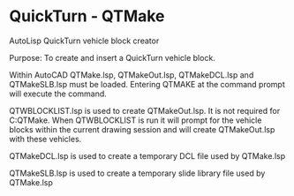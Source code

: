 # QuickTurn - QTMake
AutoLisp QuickTurn vehicle block creator

Purpose:  To create and insert a QuickTurn vehicle block.

Within AutoCAD QTMake.lsp, QTMakeOut.lsp, QTMakeDCL.lsp and QTMakeSLB.lsp must be loaded.  Entering QTMAKE at the command prompt will execute the command.

QTWBLOCKLIST.lsp is used to create QTMakeOut.lsp.  It is not required for C:QTMake.  When QTWBLOCKLIST is run it will prompt for the vehicle blocks within the current drawing session and will create QTMakeOut.lsp with these vehicles.

QTMakeDCL.lsp is used to create a temporary DCL file used by QTMake.lsp

QTMakeSLB.lsp is used to create a temporary slide library file used by QTMake.lsp
